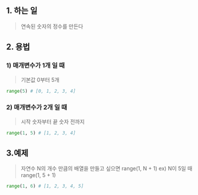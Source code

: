 ## 1. 하는 일
>연속된 숫자의 정수를 만든다

## 2. 용법
### 1) 매개변수가 1개 일 때
> 기본값 0부터 5개
```python
range(5) # [0, 1, 2, 3, 4]
```

### 2) 매개변수가 2개 일 때
>시작 숫자부터 끝 숫자 전까지
```python
range(1, 5) # [1, 2, 3, 4]

```

## 3.예제
>자연수 N의 개수 만큼의 배열을 만들고 싶으면 range(1, N + 1)
   ex) N이 5일 때 range(1, 5 + 1)
```python
range(1, 6) # [1, 2, 3, 4, 5]
```